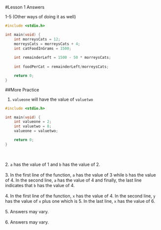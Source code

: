 #Lesson 1 Answers

1-5 (Other ways of doing it as well)
```c
#include <stdio.h>

int main(void) {
	int morreysCats = 12;
	morreysCats = morreysCats + 4;
	int catFoodInGrams = 1500;
	
	int remainderLeft = 1500 - 50 * morreysCats;
	
	int foodPerCat = remainderLeft/morreysCats;

	return 0;
}
```

##More Practice
1. ```valueone``` will have the value of ```valuetwo```
```c
#include <stdio.h>

int main(void) {
	int valueone = 2;
	int valuetwo = 8;
	valueone = valuetwo;

	return 0;
}
```
<br><br>
2. ```a``` has the value of 1 and ```b``` has the value of 2.<br><br>
3. In the first line of the function, ```a``` has the value of 3 while ```b``` has the value of 4. In the second line, ```a``` has the value of 4 and finally, the last line indicates that ```b``` has the value of 4.<br><br>
4. In the first line of the function, ```x``` has the value of 4. In the second line, ```y``` has the value of ```x``` plus one which is 5. In the last line, ```x``` has the value of 6.<br><br>
5. Answers may vary.<br><br>
6. Answers may vary.
